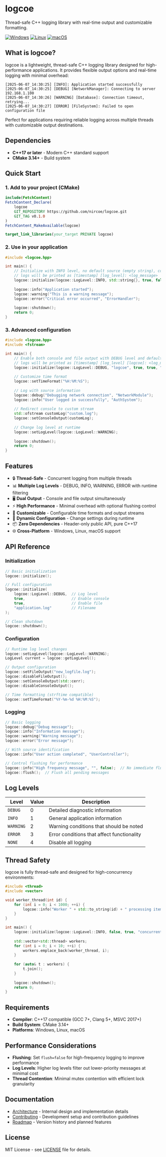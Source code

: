 # logcoe

Thread-safe C++ logging library with real-time output and customizable formatting.

[![Windows](https://github.com/nircoe/logcoe/actions/workflows/ci-windows.yml/badge.svg)](https://github.com/nircoe/logcoe/actions/workflows/ci-windows.yml)
[![Linux](https://github.com/nircoe/logcoe/actions/workflows/ci-linux.yml/badge.svg)](https://github.com/nircoe/logcoe/actions/workflows/ci-linux.yml)
[![macOS](https://github.com/nircoe/logcoe/actions/workflows/ci-macos.yml/badge.svg)](https://github.com/nircoe/logcoe/actions/workflows/ci-macos.yml)

## What is logcoe?

logcoe is a lightweight, thread-safe C++ logging library designed for high-performance applications. It provides flexible output options and real-time logging with minimal overhead:

```
[2025-06-07_14:30:25] [INFO]: Application started successfully
[2025-06-07_14:30:25] [DEBUG] [NetworkManager]: Connecting to server 192.168.1.100
[2025-06-07_14:30:26] [WARNING] [Database]: Connection timeout, retrying...
[2025-06-07_14:30:27] [ERROR] [FileSystem]: Failed to open configuration file
```

Perfect for applications requiring reliable logging across multiple threads with customizable output destinations.

## Dependencies
- **C++17 or later** - Modern C++ standard support
- **CMake 3.14+** - Build system

## Quick Start

### 1. Add to your project (CMake)

```cmake
include(FetchContent)
FetchContent_Declare(
    logcoe
    GIT_REPOSITORY https://github.com/nircoe/logcoe.git
    GIT_TAG v0.1.0
)
FetchContent_MakeAvailable(logcoe)

target_link_libraries(your_target PRIVATE logcoe)
```

### 2. Use in your application

```cpp
#include <logcoe.hpp>

int main() {
    // Initialize with INFO level, no default source (empty string), console enabled, file disabled
    // logs will be printed as [timestamp] [log_level]: <log_message>
    logcoe::initialize(logcoe::LogLevel::INFO, std::string{}, true, false);
    
    logcoe::info("Application started");
    logcoe::warning("This is a warning message");
    logcoe::error("Critical error occurred", "ErrorHandler");
    
    logcoe::shutdown();
    return 0;
}
```

### 3. Advanced configuration

```cpp
#include <logcoe.hpp>
#include <fstream>

int main() {
    // Enable both console and file output with DEBUG level and default source as logcoe
    // logs will be printed as [timestamp] [log_level] [logcoe]: <log_message>
    logcoe::initialize(logcoe::LogLevel::DEBUG, "logcoe", true, true, "app.log");
    
    // Customize time format
    logcoe::setTimeFormat("%H:%M:%S");
    
    // Log with source information
    logcoe::debug("Debugging network connection", "NetworkModule");
    logcoe::info("User logged in successfully", "AuthSystem");
    
    // Redirect console to custom stream
    std::ofstream customLog("custom.log");
    logcoe::setConsoleOutput(customLog);
    
    // Change log level at runtime
    logcoe::setLogLevel(logcoe::LogLevel::WARNING);
    
    logcoe::shutdown();
    return 0;
}
```

## Features

- 🔒 **Thread-Safe** - Concurrent logging from multiple threads
- 📊 **Multiple Log Levels** - DEBUG, INFO, WARNING, ERROR with runtime filtering
- 🖥️ **Dual Output** - Console and file output simultaneously
- ⚡ **High Performance** - Minimal overhead with optional flushing control
- 🎨 **Customizable** - Configurable time formats and output streams
- 🔄 **Dynamic Configuration** - Change settings during runtime
- 📦 **Zero Dependencies** - Header-only public API, pure C++17
- 🌐 **Cross-Platform** - Windows, Linux, macOS support

## API Reference

### Initialization
```cpp
// Basic initialization
logcoe::initialize();

// Full configuration
logcoe::initialize(
    logcoe::LogLevel::DEBUG,  // Log level
    true,                     // Enable console
    true,                     // Enable file
    "application.log"         // Filename
);

// Clean shutdown
logcoe::shutdown();
```

### Configuration
```cpp
// Runtime log level changes
logcoe::setLogLevel(logcoe::LogLevel::WARNING);
LogLevel current = logcoe::getLogLevel();

// Output configuration
logcoe::setFileOutput("new_logfile.log");
logcoe::disableFileOutput();
logcoe::setConsoleOutput(std::cerr);
logcoe::disableConsoleOutput();

// Time formatting (strftime compatible)
logcoe::setTimeFormat("%Y-%m-%d %H:%M:%S");
```

### Logging
```cpp
// Basic logging
logcoe::debug("Debug message");
logcoe::info("Information message");
logcoe::warning("Warning message");
logcoe::error("Error message");

// With source identification
logcoe::info("User action completed", "UserController");

// Control flushing for performance
logcoe::info("High frequency message", "", false);  // No immediate flush
logcoe::flush();  // Flush all pending messages
```

## Log Levels

| Level | Value | Description |
|-------|-------|-------------|
| `DEBUG` | 0 | Detailed diagnostic information |
| `INFO` | 1 | General application information |
| `WARNING` | 2 | Warning conditions that should be noted |
| `ERROR` | 3 | Error conditions that affect functionality |
| `NONE` | 4 | Disable all logging |

## Thread Safety

logcoe is fully thread-safe and designed for high-concurrency environments:

```cpp
#include <thread>
#include <vector>

void worker_thread(int id) {
    for (int i = 0; i < 1000; ++i) {
        logcoe::info("Worker " + std::to_string(id) + " processing item " + std::to_string(i));
    }
}

int main() {
    logcoe::initialize(logcoe::LogLevel::INFO, false, true, "concurrent.log");
    
    std::vector<std::thread> workers;
    for (int i = 0; i < 10; ++i) {
        workers.emplace_back(worker_thread, i);
    }
    
    for (auto& t : workers) {
        t.join();
    }
    
    logcoe::shutdown();
    return 0;
}
```

## Requirements

- **Compiler**: C++17 compatible (GCC 7+, Clang 5+, MSVC 2017+)
- **Build System**: CMake 3.14+
- **Platforms**: Windows, Linux, macOS

## Performance Considerations

- **Flushing**: Set `flush=false` for high-frequency logging to improve performance
- **Log Levels**: Higher log levels filter out lower-priority messages at minimal cost
- **Thread Contention**: Minimal mutex contention with efficient lock granularity

## Documentation

- [Architecture](docs/ARCHITECTURE.md) - Internal design and implementation details
- [Contributing](docs/CONTRIBUTING.md) - Development setup and contribution guidelines
- [Roadmap](docs/ROADMAP.md) - Version history and planned features

## License

MIT License - see [LICENSE](LICENSE) file for details.
